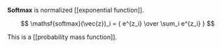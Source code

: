 **Softmax** is normalized [[exponential function]].

$$
\mathsf{softmax}(\vec{z})_i = { e^{z_i} \over \sum_i e^{z_i} }
$$

This is a [[probability mass function]].